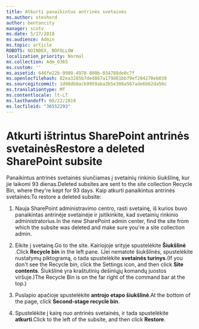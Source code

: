 ```yaml
---
title: Atkurti panaikintus antrinės svetainės
ms.author: stevhord
author: bentoncity
manager: scotv
ms.date: 5/17/2018
ms.audience: Admin
ms.topic: article
ROBOTS: NOINDEX, NOFOLLOW
localization_priority: Normal
ms.collection: Adm_O365
ms.custom: ''
ms.assetid: 646fe22b-9980-4970-800b-034788de0c7f
ms.openlocfilehash: 82ea3285b7ded867a179d81bb79ef204270eb038
ms.sourcegitcommit: 1d98db8acb9959aba3b5e308a567ade6b62da56c
ms.translationtype: MT
ms.contentlocale: lt-LT
ms.lasthandoff: 08/22/2019
ms.locfileid: "36552293"
---
```

# <a name="restore-a-deleted-sharepoint-subsite"></a><span data-ttu-id="72328-102">Atkurti ištrintus SharePoint antrinės svetainės</span><span class="sxs-lookup"><span data-stu-id="72328-102">Restore a deleted SharePoint subsite</span></span>

<span data-ttu-id="72328-103">Panaikintus antrinės svetainės siunčiamas į svetainių rinkinio šiukšlinę, kur jie laikomi 93 dienas.</span><span class="sxs-lookup"><span data-stu-id="72328-103">Deleted subsites are sent to the site collection Recycle Bin, where they're kept for 93 days.</span></span> <span data-ttu-id="72328-104">Kaip atkurti panaikintus antrinės svetainės:</span><span class="sxs-lookup"><span data-stu-id="72328-104">To restore a deleted subsite:</span></span>
  
1. <span data-ttu-id="72328-105">Nauja SharePoint administravimo centro, rasti svetainę, iš kurios buvo panaikintas antrinėje svetainėje ir įsitikinkite, kad svetainių rinkinio administratorius.</span><span class="sxs-lookup"><span data-stu-id="72328-105">In the new SharePoint admin center, find the site from which the subsite was deleted and make sure you're a site collection admin.</span></span> 
    
2. <span data-ttu-id="72328-106">Eikite į svetainę.</span><span class="sxs-lookup"><span data-stu-id="72328-106">Go to the site.</span></span> <span data-ttu-id="72328-107">Kairiojoje srityje spustelėkite **Šiukšlinė** .</span><span class="sxs-lookup"><span data-stu-id="72328-107">Click **Recycle bin** in the left pane.</span></span> <span data-ttu-id="72328-108">(Jei nematote šiukšlinės, spustelėkite nustatymų piktogramą, o tada spustelėkite **svetainės turinys**.</span><span class="sxs-lookup"><span data-stu-id="72328-108">(If you don't see the Recycle bin, click the Settings icon, and then click **Site contents**.</span></span> <span data-ttu-id="72328-109">Šiukšlinė yra kraštutinių dešiniųjų komandų juostos viršuje.)</span><span class="sxs-lookup"><span data-stu-id="72328-109">The Recycle Bin is on the far right of the command bar at the top.)</span></span>
    
3. <span data-ttu-id="72328-110">Puslapio apačioje spustelėkite **antrojo etapo šiukšlinė**.</span><span class="sxs-lookup"><span data-stu-id="72328-110">At the bottom of the page, click **Second-stage recycle bin**.</span></span>
    
4. <span data-ttu-id="72328-111">Spustelėkite į kairę nuo antrinės svetainės, ir tada spustelėkite **atkurti**.</span><span class="sxs-lookup"><span data-stu-id="72328-111">Click to the left of the subsite, and then click **Restore**.</span></span>
    

